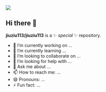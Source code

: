 <img src="https://capsule-render.vercel.app/api?type=shark&color=F5BB96&height=30&section=header&text=FrontEnd&fontSize=40" />


## Hi there 👋


**jiuziu113/jiuziu113** is a ✨ _special_ ✨ repository.

- 🔭 I’m currently working on ...
- 🌱 I’m currently learning ...
- 👯 I’m looking to collaborate on ...
- 🤔 I’m looking for help with ...
- 💬 Ask me about ...
- 📫 How to reach me: ...
- 😄 Pronouns: ...
- ⚡ Fun fact: ...

